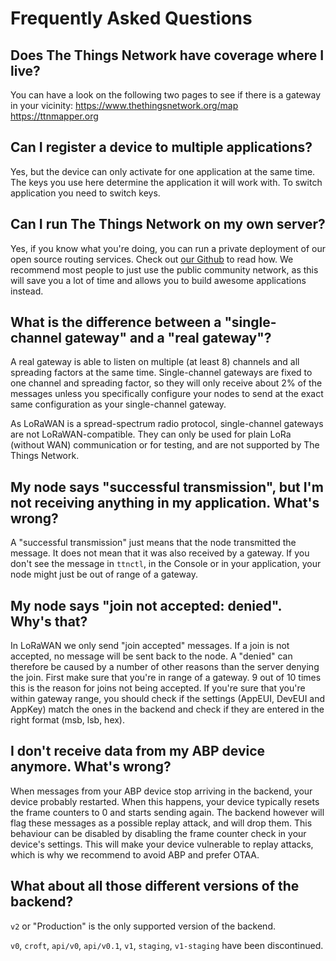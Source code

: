 # Frequently Asked Questions

## Does The Things Network have coverage where I live?

You can have a look on the following two pages to see if there is a gateway in your vicinity:
https://www.thethingsnetwork.org/map
https://ttnmapper.org

## Can I register a device to multiple applications?

Yes, but the device can only activate for one application at the same time. The keys you use here determine the application it will work with. To switch application you need to switch keys.

## Can I run The Things Network on my own server?

Yes, if you know what you're doing, you can run a private deployment of our open source routing services. Check out [our Github](https://github.com/TheThingsNetwork/ttn) to read how. We recommend most people to just use the public community network, as this will save you a lot of time and allows you to build awesome applications instead.

## What is the difference between a "single-channel gateway" and a "real gateway"?

A real gateway is able to listen on multiple (at least 8) channels and all spreading factors at the same time. Single-channel gateways are fixed to one channel and spreading factor, so they will only receive about 2% of the messages unless you specifically configure your nodes to send at the exact same configuration as your single-channel gateway.

As LoRaWAN is a spread-spectrum radio protocol, single-channel gateways are not LoRaWAN-compatible. They can only be used for plain LoRa (without WAN) communication or for testing, and are not supported by The Things Network.

## My node says "successful transmission", but I'm not receiving anything in my application. What's wrong?

A "successful transmission" just means that the node transmitted the message. It does not mean that it was also received by a gateway. If you don't see the message in `ttnctl`, in the Console or in your application, your node might just be out of range of a gateway.

## My node says "join not accepted: denied". Why's that?

In LoRaWAN we only send "join accepted" messages. If a join is not accepted, no message will be sent back to the node. A "denied" can therefore be caused by a number of other reasons than the server denying the join. First make sure that you're in range of a gateway. 9 out of 10 times this is the reason for joins not being accepted. If you're sure that you're within gateway range, you should check if the settings (AppEUI, DevEUI and AppKey) match the ones in the backend and check if they are entered in the right format (msb, lsb, hex).

## I don't receive data from my ABP device anymore. What's wrong?

When messages from your ABP device stop arriving in the backend, your device probably restarted. When this happens, your device typically resets the frame counters to 0 and starts sending again. The backend however will flag these messages as a possible replay attack, and will drop them. This behaviour can be disabled by disabling the frame counter check in your device's settings. This will make your device vulnerable to replay attacks, which is why we recommend to avoid ABP and prefer OTAA.

## What about all those different versions of the backend?

`v2` or "Production" is the only supported version of the backend.

`v0`, `croft`, `api/v0`, `api/v0.1`, `v1`, `staging`, `v1-staging` have been discontinued. 
